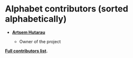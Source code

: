 Alphabet contributors (sorted alphabetically)
============================================

* **[Artsem Hutarau](https://github.com/MonkeyBuisness)**

  * Owner of the project

**[Full contributors list](https://github.com/MonkeyBuisness/alphabet/contributors).**

